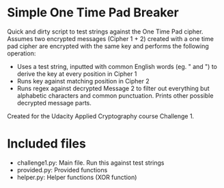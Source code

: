 Simple One Time Pad Breaker
===============================

Quick and dirty script to test strings against the One Time Pad cipher. Assumes two encrypted messages (Cipher 1 + 2) created with a one time pad cipher are encrypted with the same key and performs the following operation:

- Uses a test string, inputted with common English words (eg. " and ") to derive the key at every position in Cipher 1
- Runs key against matching position in Cipher 2
- Runs regex against decrypted Message 2 to filter out everything but alphabetic characters and common punctuation. Prints other possible decrypted message parts.

Created for the Udacity Applied Cryptography course Challenge 1.

Included files
==============

* challenge1.py: Main file. Run this against test strings
* provided.py: Provided functions
* helper.py: Helper functions (XOR function)